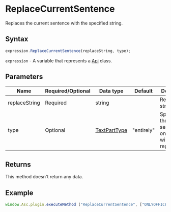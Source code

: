 # ReplaceCurrentSentence

Replaces the current sentence with the specified string.

## Syntax

```javascript
expression.ReplaceCurrentSentence(replaceString, type);
```

`expression` - A variable that represents a [Api](Methods.md) class.

## Parameters

| **Name** | **Required/Optional** | **Data type** | **Default** | **Description** |
| ------------- | ------------- | ------------- | ------------- | ------------- |
| replaceString | Required | string |  | Replacement string. |
| type | Optional | [TextPartType](../Enumeration/TextPartType.md) | "entirely" | Specifies if the whole sentence or only its part will be replaced. |

## Returns

This method doesn't return any data.

## Example

```javascript
window.Asc.plugin.executeMethod ("ReplaceCurrentSentence", ["ONLYOFFICE", "entirely"]);
```
